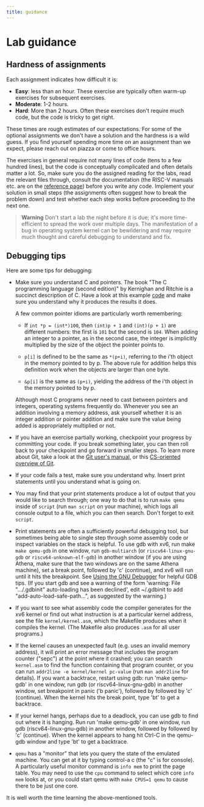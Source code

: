 ```yaml
---
title: guidance
---
```


# Lab guidance

## Hardness of assignments
  
Each assignment indicates how difficult it is:

*   **Easy**: less than an
    hour. These exercise are typically often warm-up exercises for
    subsequent exercises.
*   **Moderate**: 1-2 hours.
*   **Hard**: More than 2 hours. Often these
    exercises don't require much code, but the code is tricky to get
    right.

These times are rough estimates of our expectations.  For some of
the optional assignments we don't have a solution and the hardness
is a wild guess.  If you find yourself spending more time on an
assignment than we expect, please reach out on piazza or come to
office hours.
  
The exercises in general require not many lines of code (tens to a
few hundred lines), but the code is conceptually complicated and often
details matter a lot.  So, make sure you do the assigned reading for
the labs, read the relevant files through, consult the documentation
(the RISC-V manuals etc. are on the [reference page](/mit6.1810/quiz.md))
before you write any code. 
Implement your solution in small steps (the assignments often suggest
how to break the problem down) and test whether each
step works before proceeding to the next one.

> **Warning**
> Don't start a lab the night before it is due; it's 
> more time-efficient to spread the work over
> multiple days. The manifestation of a bug in operating system kernel
> can be bewildering and may require much thought and careful debugging
> to understand and fix.

## Debugging tips

Here are some tips for debugging:

*   Make sure you understand C and pointers.  The book "The C
    programming language (second edition)" by Kernighan and Ritchie is a
    succinct description of C.  Have a look at this example
    [code](https://pdos.csail.mit.edu/6.828/2019/lec/pointers.c)
    and make sure you understand why it produces the results it does.
    
    A few common pointer idioms are particularly worth remembering:
    *   If `int *p = (int*)100`, then 
        `(int)p + 1` and `(int)(p + 1)`
        are different numbers: the first is `101` but
        the second is `104`.
        When adding an integer to a pointer, as in the second case,
        the integer is implicitly multiplied by the size of the object
        the pointer points to.

    *   `p[i]` is defined to be the same as `*(p+i)`,
        referring to the i'th object in the memory pointed to by p.
        The above rule for addition helps this definition work
        when the objects are larger than one byte.
    *    `&p[i]` is the same as `(p+i)`, yielding
        the address of the i'th object in the memory pointed to by p.

    Although most C programs never need to cast between pointers and integers,
    operating systems frequently do.
    Whenever you see an addition involving a memory address,
    ask yourself whether it is an integer addition or pointer addition
    and make sure the value being added is appropriately multiplied
    or not.

*   If you have an exercise partially working, checkpoint your
    progress by committing your code.  If you break something later, you
    can then roll back to your checkpoint and go forward in smaller
    steps.  To learn more about Git, take a look at the
    [Git user's manual](http://www.kernel.org/pub/software/scm/git/docs/user-manual.html), or this
    [CS-oriented overview of Git](http://eagain.net/articles/git-for-computer-scientists/).
  
*   If your code fails a test, make sure you understand why.
    Insert print statements until you understand what is
    going on.

*   You may find that your print statements produce a lot of output
    that you would like to search through; one way to do that is to run
    `make qemu` inside of `script` (run `man script` on your machine), which logs all console output to a
    file, which you can then search.  Don't forget to
    exit `script`.
  
*   Print statements are often a sufficiently powerful debugging tool, but
    sometimes being able to single step through some assembly code or
    inspect variables on the stack is helpful.  To use gdb with
    xv6, run make `make qemu-gdb` in one window,
    run `gdb-multiarch` (or `riscv64-linux-gnu-gdb` or `riscv64-unknown-elf-gdb`) in another
    window (if you are using Athena, make sure that the two windows are on the same Athena machine), set a break point, followed by 'c' (continue),
    and xv6 will run until it hits the
    breakpoint. See [Using the GNU Debugger](https://pdos.csail.mit.edu/6.828/2019/lec/gdb_slides.pdf) for helpful GDB tips.  (If you start gdb and see a warning of the form 'warning: File ".../.gdbinit" auto-loading has been declined', edit ~/.gdbinit to add "add-auto-load-safe-path...", as suggested by the warning.)

*   If you want to see what assembly code the compiler
    generates for the xv6 kernel or find out what instruction is at
    a particular kernel address, see the file `kernel/kernel.asm`, which
    the Makefile produces when it compiles the kernel.  (The Makefile
    also produces `.asm` for all user programs.)
  
*   If the kernel causes an unexpected fault (e.g. uses an invalid
    memory address), it will print an error message 
    that includes the program counter ("sepc") at the point where it crashed; you can
    search `kernel.asm` to find the function containing that
    program counter,
    or you can run `addr2line -e kernel/kernel pc-value` (run `man addr2line`
    for details).  If you want a backtrace, restart using gdb: run
    'make qemu-gdb' in one window, run gdb (or riscv64-linux-gnu-gdb) in
    another window, set breakpoint in panic ('b panic'), followed by
    followed by 'c' (continue). When the kernel hits the break point,
    type 'bt' to get a backtrace.

*   If your kernel hangs, perhaps due to a deadlock,
    you can use gdb to find out where it is hanging. Run
    run 'make qemu-gdb' in one window, run gdb (riscv64-linux-gnu-gdb)
    in another window, followed by followed by 'c' (continue). When the
    kernel appears to hang hit Ctrl-C in the qemu-gdb window and type
    'bt' to get a backtrace.

*   `qemu` has a "monitor" that lets you query the state
    of the emulated machine. You can get at it by typing
    control-a c (the "c" is for console). A particularly useful
    monitor command is `info mem` to print the page table.
    You may need to use the `cpu` command to select which
    core `info mem` looks at, or you could start qemu
    with `make CPUS=1 qemu` to cause there to be just one core.

It is well worth the time learning the above-mentioned tools.
